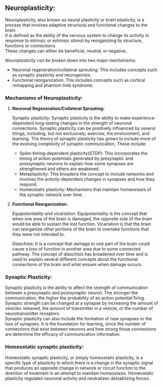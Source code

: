 ## Neuroplasticity:

Neuroplasticity, also known as neural plasticity or brain plasticity, is a process that involves adaptive structural and functional changes to the brain.   
It is defined as the ability of the nervous system to change its activity in response to intrinsic or extrinsic stimuli by reorganizing its structure, functions or connections.  
These changes can either be beneficial, neutral, or negative. 

*Neuroplasticity can be broken down into two major mechanisms*:
* Neuronal regeneration/collateral sprouting: This includes concepts such as synaptic plasticity and neurogenisis.
* Functional reorganization: This includes concepts such as cortical remapping and phantom limb syndrome.


### Mechanisms of Neuroplasticity:
1. **Neuronal Regeneration/Collateral Sprouting:**
             
    Synaptic plasticity: Synaptic plasticity is the ability to make experience-dependent long-lasting changes in the strength of neuronal connections. Synaptic plasticity can be positively influenced by several things, including, but not exclusively, exercise, the environment, and learning. The theory of synaptic plasticity has grown to include more of the evolving complexity of synaptic communcation, These include:
                
    * Spike-timing-dependent plasticity(STDP): This incorporates the timing of action potentials generated by presynaptic and postsynaptic neurons to explain how  some synapses are strengthened and others are weakened.
    * Metaplasticity: This broadens the concept to include networks and involves the activity-dependent changes in synapses and how they respond.
    * Homeostatic plasticity: Mechanisms that maintain homeostasis of the synaptic network over time.
  
2. **Functional Reorganization:**
   
   *Equipotentiality and vicariation*: Equipotentiality is the concept that when one area of the brain is damaged, the opposite side of the brain would be able to sustain the lost function.
   Vicariation is that the brain can reorganize other portions of the brain to overtake functions that they were not intended to.
   
   *Diaschisis*: It is a concept that damage to one part of the brain could cause a loss of function in another area due to some connected pathway. The concept of diaschisis has broadened over time and is used to explain several different concepts about the functional connections of the brain and what ensues when damage occurs. 

### Synaptic Plasticity:

Synaptic plasticity is the ability to affect the strength of communication between a presynaptic and postsynaptic neuron. The stronger the communication, the higher the probability of an action potential firing. Synaptic strength can be changed at a synapse by increasing the amount of vesicles released, the amount of transmitter in a vesicle, or the number of neurotransmitter receptors.   
Synaptic plasticity can also include the formation of new synapses or the loss of synapses. It is the foundation for learning, since the number of connections that exist between neurons and how strong those connections are determine the efficacy of communication information.

### Homeostatic synaptic plasticity:

Homeostatic synaptic plasticity, or simply homeostatic plasticity, is a specific type of plasticity in which there is a change in the synaptic signal that produces an opposite change in network or circuit function to the direction of treatment in an attempt to maintain homeostasis. Homeostatic plasticity regulates neuronal activity and neutralizes destablizing forces.      
